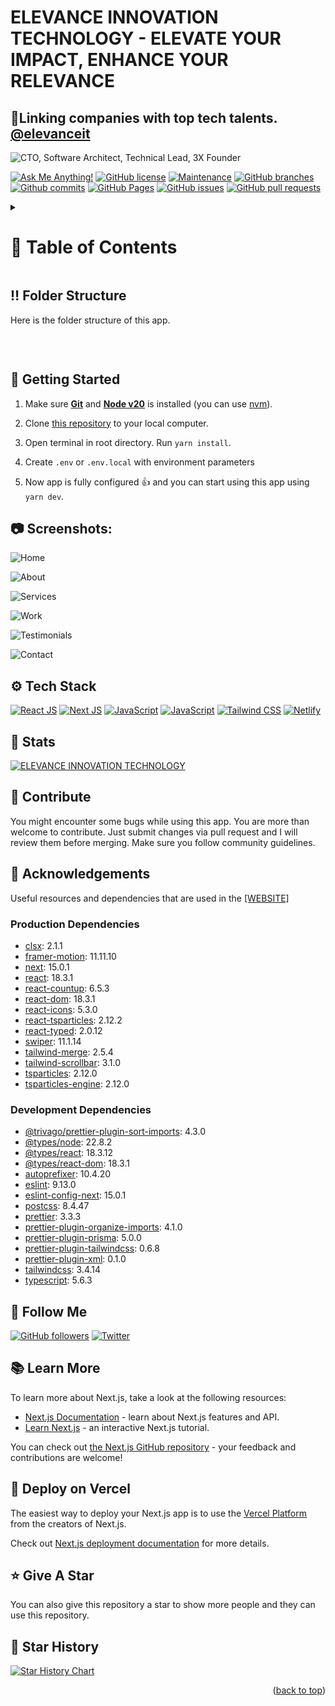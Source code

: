 <a name="readme-top"></a>

# ELEVANCE INNOVATION TECHNOLOGY - ELEVATE YOUR IMPACT, ENHANCE YOUR RELEVANCE

## 🔗Linking companies with top tech talents. [@elevanceit](https://github.com/elevanceit)

![CTO, Software Architect, Technical Lead, 3X Founder](/public/website/home.png "CTO, Software Architect, Technical Lead, 3X Founder")

[![Ask Me Anything!](https://flat.badgen.net/static/Ask%20me/anything?icon=github&color=black&scale=1.01)](https://github.com/elevanceit "Ask Me Anything!")
[![GitHub license](https://flat.badgen.net/github/license/elevanceit/elevanceit?icon=github&color=black&scale=1.01)](https://github.com/elevanceit/elevanceit/blob/main/LICENSE "GitHub license")
[![Maintenance](https://flat.badgen.net/static/Maintained/yes?icon=github&color=black&scale=1.01)](https://github.com/elevanceit/elevanceit/commits/main "Maintenance")
[![GitHub branches](https://flat.badgen.net/github/branches/elevanceit/elevanceit?icon=github&color=black&scale=1.01)](https://github.com/elevanceit/elevanceit/branches "GitHub branches")
[![Github commits](https://flat.badgen.net/github/commits/elevanceit/elevanceit?icon=github&color=black&scale=1.01)](https://github.com/elevanceit/elevanceit/commits "Github commits")
[![GitHub Pages](https://img.shields.io/badge/GitHub-Pages-blue?logo=github)](https://elevanceit "GitHub Pages")
[![GitHub issues](https://flat.badgen.net/github/issues/elevanceit/elevanceit?icon=github&color=black&scale=1.01)](https://github.com/elevanceit/elevanceit/issues "GitHub issues")
[![GitHub pull requests](https://flat.badgen.net/github/prs/elevanceit/elevanceit?icon=github&color=black&scale=1.01)](https://github.com/elevanceit/elevanceit/pulls "GitHub pull requests")

<!-- Table of Contents -->
<details>

<summary>

# :notebook_with_decorative_cover: Table of Contents

</summary>

- [Folder Structure](#bangbang-folder-structure)
- [Getting Started](#toolbox-getting-started)
- [Screenshots](#camera-website)
- [Tech Stack](#gear-tech-stack)
- [Stats](#wrench-stats)
- [Contribute](#raised_hands-contribute)
- [Acknowledgements](#gem-acknowledgements)
- [Buy Me a Coffee](#coffee-buy-me-a-coffee)
- [Follow Me](#rocket-follow-me)
- [Learn More](#books-learn-more)
- [Deploy on Vercel](#page_with_curl-deploy-on-vercel)
- [Give A Star](#star-give-a-star)
- [Star History](#star2-star-history)
- [Give A Star](#star-give-a-star)

</details>

## :bangbang: Folder Structure

Here is the folder structure of this app.

```bash

```

<br />

## :toolbox: Getting Started

1. Make sure **[Git](https://git-scm.com "Git")** and **[Node v20](https://nodejs.org "https://nodejs.org/")** is
   installed (you can use [nvm](https://github.com/nvm-sh/nvm "nvm")).

2. Clone [this repository](https://github.com/elevanceit/elevanceit "this repository") to your local computer.

3. Open terminal in root directory. Run `yarn install`.

4. Create `.env` or `.env.local` with environment parameters

5. Now app is fully configured 👍 and you can start using this app using `yarn dev`.

## :camera: Screenshots:

![Home](/public/website/home.png "Home")

![About](/public/website/home.png "About")

![Services](/public/website/home.png "Services")

![Work](/public/website/home.png "Work")

![Testimonials](/public/website/home.png "testimonials")

![Contact](/public/website/home.png "Contact")

## :gear: Tech Stack

[![React JS](https://skillicons.dev/icons?i=react "React JS")](https://react.dev/ "React JS")
[![Next JS](https://skillicons.dev/icons?i=next "Next JS")](https://nextjs.org/ "Next JS")
[![JavaScript](https://skillicons.dev/icons?i=js "JavaScript")](https://developer.mozilla.org/en-US/docs/Web/JavaScript "JavaScript")
[![JavaScript](https://skillicons.dev/icons?i=ts "TypeScript")](https://developer.mozilla.org/en-US/docs/Web/TypeScript "TypeScript")
[![Tailwind CSS](https://skillicons.dev/icons?i=tailwind "Tailwind CSS")](https://tailwindcss.com/ "Tailwind CSS")
[![Netlify](https://skillicons.dev/icons?i=netlify "Netlify")](https://netlify.app/ "Netlify")

## :wrench: Stats

[![ELEVANCE INNOVATION TECHNOLOGY](/public/website/stats.svg "ELEVANCE INNOVATION TECHNOLOGY")](https://pagespeed-insights-svg.glitch.me/?url=https://elevanceit.com/ "ELEVANCE INNOVATION TECHNOLOGY")

## :raised_hands: Contribute

You might encounter some bugs while using this app. You are more than welcome to contribute. Just submit changes via
pull request and I will review them before merging. Make sure you follow community guidelines.

## :gem: Acknowledgements

Useful resources and dependencies that are used in the [[WEBSITE]](https://elevanceit.com/)

### Production Dependencies

- [clsx](https://www.npmjs.com/package/clsx): 2.1.1
- [framer-motion](https://www.npmjs.com/package/framer-motion): 11.11.10
- [next](https://www.npmjs.com/package/next): 15.0.1
- [react](https://www.npmjs.com/package/react): 18.3.1
- [react-countup](https://www.npmjs.com/package/react-countup): 6.5.3
- [react-dom](https://www.npmjs.com/package/react-dom): 18.3.1
- [react-icons](https://www.npmjs.com/package/react-icons): 5.3.0
- [react-tsparticles](https://www.npmjs.com/package/react-tsparticles): 2.12.2
- [react-typed](https://www.npmjs.com/package/react-typed): 2.0.12
- [swiper](https://www.npmjs.com/package/swiper): 11.1.14
- [tailwind-merge](https://www.npmjs.com/package/tailwind-merge): 2.5.4
- [tailwind-scrollbar](https://www.npmjs.com/package/tailwind-scrollbar): 3.1.0
- [tsparticles](https://www.npmjs.com/package/tsparticles): 2.12.0
- [tsparticles-engine](https://www.npmjs.com/package/tsparticles-engine): 2.12.0

### Development Dependencies

- [@trivago/prettier-plugin-sort-imports](https://www.npmjs.com/package/@trivago/prettier-plugin-sort-imports): 4.3.0
- [@types/node](https://www.npmjs.com/package/@types/node): 22.8.2
- [@types/react](https://www.npmjs.com/package/@types/react): 18.3.12
- [@types/react-dom](https://www.npmjs.com/package/@types/react-dom): 18.3.1
- [autoprefixer](https://www.npmjs.com/package/autoprefixer): 10.4.20
- [eslint](https://www.npmjs.com/package/eslint): 9.13.0
- [eslint-config-next](https://www.npmjs.com/package/eslint-config-next): 15.0.1
- [postcss](https://www.npmjs.com/package/postcss): 8.4.47
- [prettier](https://www.npmjs.com/package/prettier): 3.3.3
- [prettier-plugin-organize-imports](https://www.npmjs.com/package/prettier-plugin-organize-imports): 4.1.0
- [prettier-plugin-prisma](https://www.npmjs.com/package/prettier-plugin-prisma): 5.0.0
- [prettier-plugin-tailwindcss](https://www.npmjs.com/package/prettier-plugin-tailwindcss): 0.6.8
- [prettier-plugin-xml](https://www.npmjs.com/package/prettier-plugin-xml): 0.1.0
- [tailwindcss](https://www.npmjs.com/package/tailwindcss): 3.4.14
- [typescript](https://www.npmjs.com/package/typescript): 5.6.3

## :rocket: Follow Me

[![GitHub followers](https://img.shields.io/github/followers/elevanceit?style=social&label=Follow&maxAge=2592000)](https://github.com/elevanceit "Follow Me")
[![Twitter](https://img.shields.io/twitter/url?style=social&url=https%3A%2F%2Ftwitter.com%2FTechnicalShubam)](https://twitter.com/intent/tweet?text=Wow:&url=https%3A%2F%2Fgithub.com%2Felevanceit%2Felevanceit "Tweet")

## :books: Learn More

To learn more about Next.js, take a look at the following resources:

- [Next.js Documentation](https://nextjs.org/docs) - learn about Next.js features and API.
- [Learn Next.js](https://nextjs.org/learn) - an interactive Next.js tutorial.

You can check out [the Next.js GitHub repository](https://github.com/vercel/next.js/) - your feedback and contributions
are welcome!

## :page_with_curl: Deploy on Vercel

The easiest way to deploy your Next.js app is to use the
[Vercel Platform](https://vercel.com/new?utm_medium=default-template&filter=next.js&utm_source=create-next-app&utm_campaign=create-next-app-readme)
from the creators of Next.js.

Check out [Next.js deployment documentation](https://nextjs.org/docs/deployment) for more details.

## :star: Give A Star

You can also give this repository a star to show more people and they can use this repository.

## :star2: Star History

<a href="https://star-history.com/#elevanceit/elevanceit&Timeline">
<picture>
  <source media="(prefers-color-scheme: dark)" srcset="https://api.star-history.com/svg?repos=elevanceit/elevanceit&type=Timeline&theme=dark" />
  <source media="(prefers-color-scheme: light)" srcset="https://api.star-history.com/svg?repos=elevanceit/elevanceit&type=Timeline" />
  <img alt="Star History Chart" src="https://api.star-history.com/svg?repos=elevanceit/elevanceit&type=Timeline" />
</picture>
</a>

<br />
<p align="right">(<a href="#readme-top">back to top</a>)</p>
